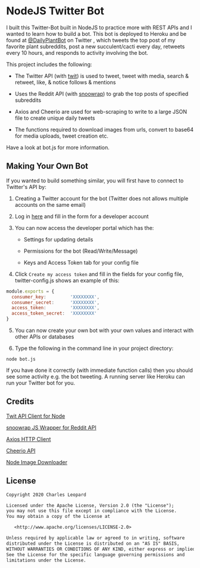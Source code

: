 # NodeJS Twitter Bot

I built this Twitter-Bot built in NodeJS to practice more with REST APIs and I wanted to learn how to build a bot. This bot is deployed to Heroku and be found at [@DailyPlantBot](https://twitter.com/DailyPlantBot) on Twitter , which tweets the top post of my favorite plant subreddits, post a new succulent/cacti every day, retweets every 10 hours, and responds to activity involving the bot.

This project includes the following:

- The Twitter API (with [twit](https://github.com/not-an-aardvark/snoowrap)) is used to tweet, tweet with media, search & retweet, like, & notice follows & mentions

- Uses the Reddit API (with [snoowrap](https://github.com/not-an-aardvark/snoowrap)) to grab the top posts of specified subreddits

- Axios and Cheerio are used for web-scraping to write to a large JSON file to create unique daily tweets

- The functions required to download images from urls, convert to base64 for media uploads, tweet creation etc.

Have a look at bot.js for more information.

## Making Your Own Bot  

If you wanted to build something similar, you will first have to connect to Twitter's API by:

1. Creating a Twitter account for the bot (Twitter does not allows multiple accounts on the same email)

2. Log in [here](https://dev.twitter.com/apps/new) and fill in the form for a developer account

3. You can now access the developer portal which has the:

    - Settings for updating details

    - Permissions for the bot (Read/Write/Message)

    - Keys and Access Token tab for your config file

4. Click `Create my access token` and fill in the fields for your config file, twitter-config.js shows an example of this:

```js
module.exports = {
  consumer_key:         'XXXXXXXX',
  consumer_secret:      'XXXXXXXX',
  access_token:         'XXXXXXXX',
  access_token_secret:  'XXXXXXXX'
}
```

5. You can now create your own bot with your own values and interact with other APIs or databases

6. Type the following in the command line in your project directory:

```node
node bot.js
```

If you have done it correctly (with immediate function calls) then you should see some activity e.g. the bot tweeting. A running server like Heroku can run your Twitter bot for you.

## Credits

[Twit API Client for Node](https://www.npmjs.com/package/twit)

[snoowrap JS Wrapper for Reddit API](https://github.com/not-an-aardvark/snoowrap)

[Axios HTTP Client](https://www.npmjs.com/package/axios)

[Cheerio API](https://www.npmjs.com/package/cheerio)

[Node Image Downloader](https://www.npmjs.com/package/image-downloader)

## License

```txt
Copyright 2020 Charles Leopard

Licensed under the Apache License, Version 2.0 (the "License");
you may not use this file except in compliance with the License.
You may obtain a copy of the License at

   <http://www.apache.org/licenses/LICENSE-2.0>

Unless required by applicable law or agreed to in writing, software
distributed under the License is distributed on an "AS IS" BASIS,
WITHOUT WARRANTIES OR CONDITIONS OF ANY KIND, either express or implied.
See the License for the specific language governing permissions and
limitations under the License.
```
